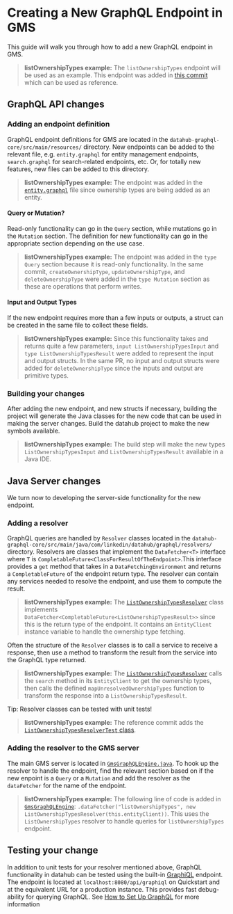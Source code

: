 # Creating a New GraphQL Endpoint in GMS

This guide will walk you through how to add a new GraphQL endpoint in GMS. 
> **listOwnershipTypes example:** The `listOwnershipTypes` endpoint will be used as an example. This endpoint was added in [this commit](https://github.com/datahub-project/datahub/commit/ea92b86e6ab4cbb18742fb8db6bc11fae8970cdb#diff-df9c96427d45d7af6d92dd6caa23a349357dbc4bdb915768ab4ce000a4286964) which can be used as reference.

## GraphQL API changes

### Adding an endpoint definition
GraphQL endpoint definitions for GMS are located in the `datahub-graphql-core/src/main/resources/` directory. New endpoints can be added to the relevant file, e.g. `entity.graphql` for entity management endpoints, `search.graphql` for search-related endpoints, etc. Or, for totally new features, new files can be added to this directory. 

> **listOwnershipTypes example:** The endpoint was added in the [`entity.graphql`](https://github.com/datahub-project/datahub/commit/ea92b86e6ab4cbb18742fb8db6bc11fae8970cdb#diff-df9c96427d45d7af6d92dd6caa23a349357dbc4bdb915768ab4ce000a4286964) file since ownership types are being added as an entity. 

#### Query or Mutation? 
Read-only functionality can go in the `Query` section, while mutations go in the `Mutation` section. The definition for new functionality can go in the appropriate section depending on the use case. 
> **listOwnershipTypes example:** The endpoint was added in the `type Query` section because it is read-only functionality. In the same commit, `createOwnershipType`, `updateOwnershipType`, and `deleteOwnershipType` were added in the `type Mutation` section as these are operations that perform writes.

#### Input and Output Types
If the new endpoint requires more than a few inputs or outputs, a struct can be created in the same file to collect these fields. 
> **listOwnershipTypes example:** Since this functionality takes and returns quite a few parameters, `input ListOwnershipTypesInput` and `type ListOwnershipTypesResult` were added to represent the input and output structs. In the same PR, no input and output structs were added for `deleteOwnershipType` since the inputs and output are primitive types.

### Building your changes
After adding the new endpoint, and new structs if necessary, building the project will generate the Java classes for the new code that can be used in making the server changes. Build the datahub project to make the new symbols available. 
> **listOwnershipTypes example:** The build step will make the new types `ListOwnershipTypesInput` and `ListOwnershipTypesResult` available in a Java IDE.

## Java Server changes
We turn now to developing the server-side functionality for the new endpoint.
### Adding a resolver
GraphQL queries are handled by `Resolver` classes located in the `datahub-graphql-core/src/main/java/com/linkedin/datahub/graphql/resolvers/` directory. Resolvers are classes that implement the `DataFetcher<T>` interface where `T` is `CompletableFuture<ClassForResultOfTheEndpoint>`.This interface provides a `get` method that takes in a `DataFetchingEnvironment` and returns a `CompletableFuture` of the endpoint return type. The resolver can contain any services needed to resolve the endpoint, and use them to compute the result.
> **listOwnershipTypes example:** The [`ListOwnershipTypesResolver`](https://github.com/datahub-project/datahub/commit/ea92b86e6ab4cbb18742fb8db6bc11fae8970cdb#diff-d2ad02d0ec286017d032640cfdb289fbdad554ef5f439355104766fa068513ac) class implements `DataFetcher<CompletableFuture<ListOwnershipTypesResult>>` since this is the return type of the endpoint. It contains an `EntityClient` instance variable to handle the ownership type fetching. 

Often the structure of the `Resolver` classes is to call a service to receive a response, then use a method to transform the result from the service into the GraphQL type returned.
> **listOwnershipTypes example:** The [`ListOwnershipTypesResolver`](https://github.com/datahub-project/datahub/commit/ea92b86e6ab4cbb18742fb8db6bc11fae8970cdb#diff-d2ad02d0ec286017d032640cfdb289fbdad554ef5f439355104766fa068513ac) calls the `search` method in its `EntityClient` to get the ownership types, then calls the defined `mapUnresolvedOwnershipTypes` function to transform the response into a `ListOwnershipTypesResult`.

Tip: Resolver classes can be tested with unit tests! 
> **listOwnershipTypes example:** The reference commit adds the [`ListOwnershipTypesResolverTest` class](datahub-graphql-core/src/test/java/com/linkedin/datahub/graphql/resolvers/ownership/UpdateOwnershipTypeResolverTest.java).

### Adding the resolver to the GMS server
The main GMS server is located in [`GmsGraphQLEngine.java`](https://github.com/datahub-project/datahub/blob/master/datahub-graphql-core/src/main/java/com/linkedin/datahub/graphql/GmsGraphQLEngine.java). To hook up the resolver to handle the endpoint, find the relevant section based on if the new enpoint is a `Query` or a `Mutation` and add the resolver as the `dataFetcher` for the name of the endpoint. 
> **listOwnershipTypes example:** The following line of code is added in [`GmsGraphQLEngine`](https://github.com/datahub-project/datahub/commit/ea92b86e6ab4cbb18742fb8db6bc11fae8970cdb#diff-e04c9c2d80cbfd7aa7e3e0f867248464db0f6497684661132d6ead81ded21856): `.dataFetcher("listOwnershipTypes", new ListOwnershipTypesResolver(this.entityClient))`. This uses the `ListOwnershipTypes` resolver to handle queries for `listOwnershipTypes` endpoint. 

## Testing your change
In addition to unit tests for your resolver mentioned above, GraphQL functionality in datahub can be tested using the built-in [GraphiQL](https://www.gatsbyjs.com/docs/how-to/querying-data/running-queries-with-graphiql/) endpoint. The endpoint is located at `localhost:8080/api/graphiql` on Quickstart and at the equivalent URL for a production instance. This provides fast debug-ability for querying GraphQL. See [How to Set Up GraphQL](../how-to-set-up-graphql.md#graphql-explorer-graphiql) for more information